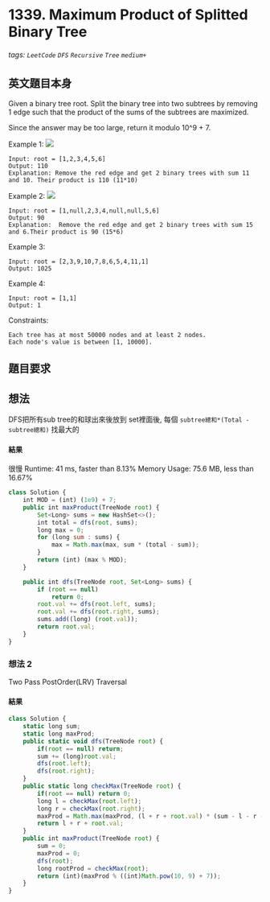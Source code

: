 # 1339. Maximum Product of Splitted Binary Tree
###### tags: `LeetCode` `DFS` `Recursive` `Tree` `medium+`

## 英文題目本身
Given a binary tree root. Split the binary tree into two subtrees by removing 1 edge such that the product of the sums of the subtrees are maximized.

Since the answer may be too large, return it modulo 10^9 + 7.

 
Example 1:
![](https://i.imgur.com/ydX5nKC.png)

```
Input: root = [1,2,3,4,5,6]
Output: 110
Explanation: Remove the red edge and get 2 binary trees with sum 11 and 10. Their product is 110 (11*10)
```
Example 2:
![](https://i.imgur.com/XL3xsQK.png)

```
Input: root = [1,null,2,3,4,null,null,5,6]
Output: 90
Explanation:  Remove the red edge and get 2 binary trees with sum 15 and 6.Their product is 90 (15*6)
```
Example 3:

```
Input: root = [2,3,9,10,7,8,6,5,4,11,1]
Output: 1025
```
Example 4:

```
Input: root = [1,1]
Output: 1
```

Constraints:
```
Each tree has at most 50000 nodes and at least 2 nodes.
Each node's value is between [1, 10000].
```
## 題目要求

## 想法
DFS把所有sub tree的和球出來後放到 set裡面後, 每個 `subtree總和*(Total - subtree總和)` 找最大的
#### 結果
很慢
Runtime: 41 ms, faster than 8.13% 
Memory Usage: 75.6 MB, less than 16.67%
```javascript
class Solution {
    int MOD = (int) (1e9) + 7;
    public int maxProduct(TreeNode root) {
        Set<Long> sums = new HashSet<>();
        int total = dfs(root, sums);
        long max = 0;
        for (long sum : sums) {
            max = Math.max(max, sum * (total - sum));
        }
        return (int) (max % MOD);
    }

    public int dfs(TreeNode root, Set<Long> sums) {
        if (root == null)
            return 0;
        root.val += dfs(root.left, sums);
        root.val += dfs(root.right, sums);
        sums.add((long) (root.val));
        return root.val;
    }
}
```

### 想法 2
Two Pass PostOrder(LRV) Traversal
#### 結果
```javascript
class Solution {
    static long sum;
    static long maxProd;
    public static void dfs(TreeNode root) {
        if(root == null) return;
        sum += (long)root.val;
        dfs(root.left);
        dfs(root.right);
    }
    public static long checkMax(TreeNode root) {
        if(root == null) return 0;
        long l = checkMax(root.left);
        long r = checkMax(root.right);
        maxProd = Math.max(maxProd, (l + r + root.val) * (sum - l - r - root.val));
        return l + r + root.val;
    }
    public int maxProduct(TreeNode root) {
        sum = 0;
        maxProd = 0;
        dfs(root);
        long rootProd = checkMax(root);
        return (int)(maxProd % ((int)Math.pow(10, 9) + 7));
    }
}
```